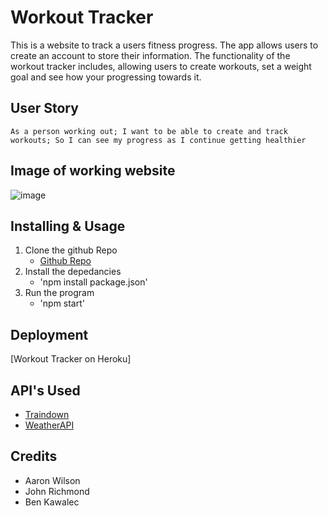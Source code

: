 # Workout Tracker

This is a website to track a users fitness progress. The app allows users to create an account to store their information. The functionality of the workout tracker includes, allowing users to create workouts, set a weight goal and see how your progressing towards it.

## User Story 

````
As a person working out; I want to be able to create and track workouts; So I can see my progress as I continue getting healthier
```` 

## Image of working website

![image](https://user-images.githubusercontent.com/103340843/188020111-f6df3780-4116-48bb-84cb-f7922706ad67.png)


## Installing & Usage

1. Clone the github Repo 
    - [Github Repo](https://github.com/AaronWilson113/Project-2.git)
2. Install the depedancies 
    - 'npm install package.json'
3. Run the program 
    - 'npm start'

## Deployment

[Workout Tracker on Heroku]

## API's Used

- [Traindown](https://traindown.com/) 
- [WeatherAPI](https://www.weatherapi.com/)

## Credits

- Aaron Wilson
- John Richmond
- Ben Kawalec
